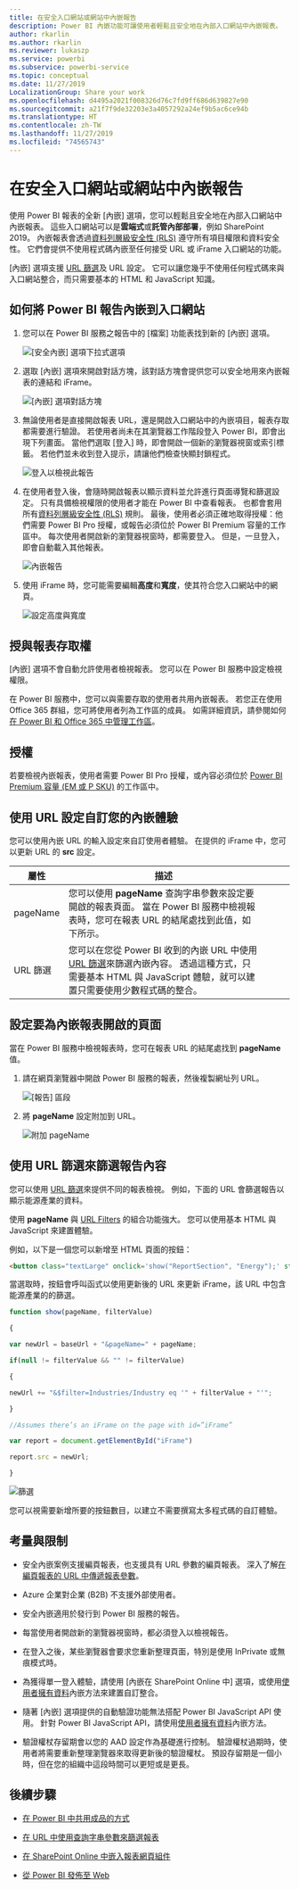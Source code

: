 ```yaml
---
title: 在安全入口網站或網站中內嵌報告
description: Power BI 內嵌功能可讓使用者輕鬆且安全地在內部入口網站中內嵌報表。
author: rkarlin
ms.author: rkarlin
ms.reviewer: lukaszp
ms.service: powerbi
ms.subservice: powerbi-service
ms.topic: conceptual
ms.date: 11/27/2019
LocalizationGroup: Share your work
ms.openlocfilehash: d4495a2021f008326d76c7fd9ff686d639827e90
ms.sourcegitcommit: a21f7f9de32203e3a4057292a24ef9b5ac6ce94b
ms.translationtype: HT
ms.contentlocale: zh-TW
ms.lasthandoff: 11/27/2019
ms.locfileid: "74565743"
---
```

# <a name="embed-a-report-in-a-secure-portal-or-website"></a>在安全入口網站或網站中內嵌報告

使用 Power BI 報表的全新 [內嵌]  選項，您可以輕鬆且安全地在內部入口網站中內嵌報表。 這些入口網站可以是**雲端式**或**託管內部部署**，例如 SharePoint 2019。 內嵌報表會透過[資料列層級安全性 (RLS)](service-admin-rls.md) 遵守所有項目權限和資料安全性。 它們會提供不使用程式碼內嵌至任何接受 URL 或 iFrame 入口網站的功能。 

[內嵌]  選項支援 [URL 篩選](service-url-filters.md)及 URL 設定。 它可以讓您幾乎不使用任何程式碼來與入口網站整合，而只需要基本的 HTML 和 JavaScript 知識。

## <a name="how-to-embed-power-bi-reports-into-portals"></a>如何將 Power BI 報告**內嵌**到入口網站

1. 您可以在 Power BI 服務之報告中的 [檔案]  功能表找到新的 [內嵌]  選項。

    ![[安全內嵌] 選項下拉式選項](media/service-embed-secure/secure-embed-drop-down-menu.png)

2. 選取 [內嵌]  選項來開啟對話方塊，該對話方塊會提供您可以安全地用來內嵌報表的連結和 iFrame。

    ![[內嵌] 選項對話方塊](media/service-embed-secure/secure-embed-code-dialog.png)

3. 無論使用者是直接開啟報表 URL，還是開啟入口網站中的內嵌項目，報表存取都需要進行驗證。 若使用者尚未在其瀏覽器工作階段登入 Power BI，即會出現下列畫面。 當他們選取 [登入]  時，即會開啟一個新的瀏覽器視窗或索引標籤。 若他們並未收到登入提示，請讓他們檢查快顯封鎖程式。

    ![登入以檢視此報告](media/service-embed-secure/secure-embed-sign-in.png)

4. 在使用者登入後，會隨時開啟報表以顯示資料並允許進行頁面導覽和篩選設定。 只有具備檢視權限的使用者才能在 Power BI 中查看報表。 也都會套用所有[資料列層級安全性 (RLS)](service-admin-rls.md) 規則。 最後，使用者必須正確地取得授權：他們需要 Power BI Pro 授權，或報告必須位於 Power BI Premium 容量的工作區中。 每次使用者開啟新的瀏覽器視窗時，都需要登入。 但是，一旦登入，即會自動載入其他報表。

    ![內嵌報告](media/service-embed-secure/secure-embed-report.png)

5. 使用 iFrame 時，您可能需要編輯**高度**和**寬度**，使其符合您入口網站中的網頁。

    ![設定高度與寬度](media/service-embed-secure/secure-embed-size.png)

## <a name="granting-report-access"></a>授與報表存取權

[內嵌]  選項不會自動允許使用者檢視報表。 您可以在 Power BI 服務中設定檢視權限。

在 Power BI 服務中，您可以與需要存取的使用者共用內嵌報表。 若您正在使用 Office 365 群組，您可將使用者列為工作區的成員。 如需詳細資訊，請參閱如何[在 Power BI 和 Office 365 中管理工作區](service-manage-app-workspace-in-power-bi-and-office-365.md)。

## <a name="licensing"></a>授權

若要檢視內嵌報表，使用者需要 Power BI Pro 授權，或內容必須位於 [Power BI Premium 容量 (EM 或 P SKU)](service-admin-premium-purchase.md) 的工作區中。

## <a name="customize-your-embed-experience-using-url-settings"></a>使用 URL 設定自訂您的內嵌體驗

您可以使用內嵌 URL 的輸入設定來自訂使用者體驗。 在提供的 iFrame 中，您可以更新 URL 的 **src** 設定。

| 屬性  | 描述  |  |  |  |
|--------------|-----------------------------------------------------------------------------------------------------------------------------------------------------------------------------------------------------------------------|---|---|---|
| pageName  | 您可以使用 **pageName** 查詢字串參數來設定要開啟的報表頁面。 當在 Power BI 服務中檢視報表時，您可在報表 URL 的結尾處找到此值，如下所示。 |  |  |  |
| URL 篩選  | 您可以在您從 Power BI 收到的內嵌 URL 中使用 [URL 篩選](service-url-filters.md)來篩選內嵌內容。 透過這種方式，只需要基本 HTML 與 JavaScript 體驗，就可以建置只需要使用少數程式碼的整合。  |  |  |  |

## <a name="set-which-page-opens-for-an-embedded-report"></a>設定要為內嵌報表開啟的頁面 

當在 Power BI 服務中檢視報表時，您可在報表 URL 的結尾處找到 **pageName** 值。

1. 請在網頁瀏覽器中開啟 Power BI 服務的報表，然後複製網址列 URL。

    ![[報告] 區段](media/service-embed-secure/secure-embed-report-section.png)

2. 將 **pageName** 設定附加到 URL。

    ![附加 pageName](media/service-embed-secure/secure-embed-append-page-name.png)

## <a name="filter-report-content-using-url-filters"></a>使用 URL 篩選來篩選報告內容 

您可以使用 [URL 篩選](service-url-filters.md)來提供不同的報表檢視。 例如，下面的 URL 會篩選報告以顯示能源產業的資料。

使用 **pageName** 與 [URL Filters](service-url-filters.md) 的組合功能強大。 您可以使用基本 HTML 與 JavaScript 來建置體驗。

例如，以下是一個您可以新增至 HTML 頁面的按鈕：

```html
<button class="textLarge" onclick='show("ReportSection", "Energy");' style="display: inline-block;">Show Energy</button>
```

當選取時，按鈕會呼叫函式以使用更新後的 URL 來更新 iFrame，該 URL 中包含能源產業的的篩選。

```javascript
function show(pageName, filterValue)

{

var newUrl = baseUrl + "&pageName=" + pageName;

if(null != filterValue && "" != filterValue)

{

newUrl += "&$filter=Industries/Industry eq '" + filterValue + "'";

}

//Assumes there’s an iFrame on the page with id=”iFrame”

var report = document.getElementById("iFrame")

report.src = newUrl;

}
```

![篩選](media/service-embed-secure/secure-embed-filter.png)

您可以視需要新增所要的按鈕數目，以建立不需要撰寫太多程式碼的自訂體驗。 

## <a name="considerations-and-limitations"></a>考量與限制

* 安全內嵌案例支援編頁報表，也支援具有 URL 參數的編頁報表。 深入了解[在編頁報表的 URL 中傳遞報表參數](report-builder-url-pass-parameters.md)。

* Azure 企業對企業 (B2B) 不支援外部使用者。

* 安全內嵌適用於發行到 Power BI 服務的報告。

* 每當使用者開啟新的瀏覽器視窗時，都必須登入以檢視報告。

* 在登入之後，某些瀏覽器會要求您重新整理頁面，特別是使用 InPrivate 或無痕模式時。

* 為獲得單一登入體驗，請使用 [內嵌在 SharePoint Online 中] 選項，或使用[使用者擁有資料](developer/embed-sample-for-your-organization.md)內嵌方法來建置自訂整合。 

* 隨著 [內嵌]  選項提供的自動驗證功能無法搭配 Power BI JavaScript API 使用。 針對 Power BI JavaScript API，請使用[使用者擁有資料](developer/embed-sample-for-your-organization.md)內嵌方法。 

* 驗證權杖存留期會以您的 AAD 設定作為基礎進行控制。 驗證權杖過期時，使用者將需要重新整理瀏覽器來取得更新後的驗證權杖。 預設存留期是一個小時，但在您的組織中這段時間可以更短或是更長。

## <a name="next-steps"></a>後續步驟

* [在 Power BI 中共用成品的方式](service-how-to-collaborate-distribute-dashboards-reports.md)

* [在 URL 中使用查詢字串參數來篩選報表](service-url-filters.md)

* [在 SharePoint Online 中嵌入報表網頁組件](service-embed-report-spo.md)

* [從 Power BI 發佈至 Web](service-publish-to-web.md)
